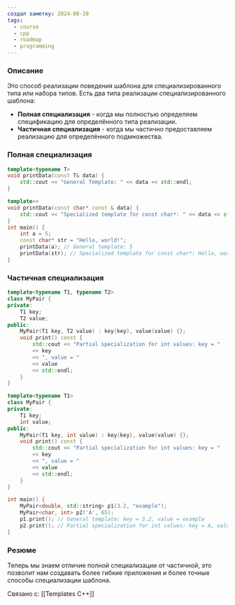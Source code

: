 ```yaml
---
создал заметку: 2024-08-20
tags:
  - course
  - cpp
  - roadmap
  - programming
---
```

### Описание
Это способ реализации поведения шаблона для специализированного типа или набора типов. Есть два типа реализации специализированного шаблона:
- **Полная специализация** - когда мы полностью определяем спецификацию для определённого типа реализации.
- **Частичная специализация** - когда мы частично предоставляем реализацию для определённого подмножества.
### Полная специализация
```cpp
template<typename T>
void printData(const T& data) {
	std::cout << "General Template: " << data << std::endl;
}

template<>
void printData(const char* const & data) {
	std::cout << "Specialized template for const char*: " << data << std::endl;
}
int main() {
    int a = 5;
    const char* str = "Hello, world!";
    printData(a); // General template: 5
    printData(str); // Specialized template for const char*: Hello, world!
}
```

### Частичная специализация
```cpp
template<typename T1, typename T2>
class MyPair {
private:
	T1 key;
	T2 value;
public:
	MyPair(T1 key, T2 value) : key(key), value(value) {};
	void print() const {
		std::cout << "Partial specialization for int values: key = " 
		<< key 
		<< ", value = " 
		<< value 
		<< std::endl;
    }
}

template<typename T1>
class MyPair {
private:
	T1 key;
	int value;
public:
	MyPair(T1 key, int value) : key(key), value(value) {};
	void print() const {
		std::cout << "Partial specialization for int values: key = " 
		<< key 
		<< ", value = " 
		<< value 
		<< std::endl;
    }
}

int main() {
    MyPair<double, std::string> p1(3.2, "example");
    MyPair<char, int> p2('A', 65);
    p1.print(); // General template: key = 3.2, value = example
    p2.print(); // Partial specialization for int values: key = A, value = 65
}

```
### Резюме
Теперь мы знаем отличие полной специализации от частичной, это позволит нам создавать более гибкие приложения и более точные способы специализации шаблона.

Связано с: [[Templates C++]]
